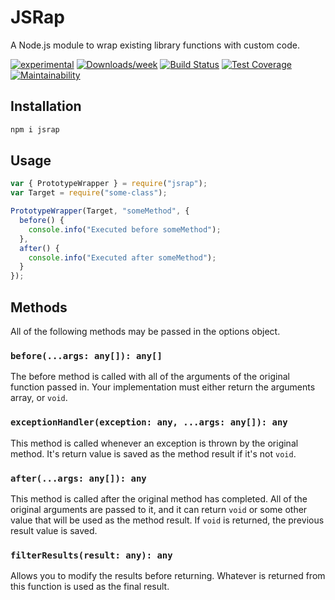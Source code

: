 # JSRap

A Node.js module to wrap existing library functions with custom code.

[![experimental](https://img.shields.io/badge/stability-experimental-red.svg)](https://github.com/theBenForce/function-wrapper) [![Downloads/week](https://img.shields.io/npm/dw/jsrap.svg)](https://npmjs.org/package/jsrap) [![Build Status](https://travis-ci.org/theBenForce/function-wrapper.svg?branch=master)](https://travis-ci.org/theBenForce/function-wrapper) [![Test Coverage](https://api.codeclimate.com/v1/badges/71adf292542d035db4ea/test_coverage)](https://codeclimate.com/github/theBenForce/function-wrapper/test_coverage) [![Maintainability](https://api.codeclimate.com/v1/badges/71adf292542d035db4ea/maintainability)](https://codeclimate.com/github/theBenForce/function-wrapper/maintainability)

## Installation

```sh
npm i jsrap
```

## Usage

```javascript
var { PrototypeWrapper } = require("jsrap");
var Target = require("some-class");

PrototypeWrapper(Target, "someMethod", {
  before() {
    console.info("Executed before someMethod");
  },
  after() {
    console.info("Executed after someMethod");
  }
});
```

## Methods

All of the following methods may be passed in the options object.

### `before(...args: any[]): any[]`

The before method is called with all of the arguments of the original function passed in. Your implementation must either return the arguments array, or `void`.

### `exceptionHandler(exception: any, ...args: any[]): any`

This method is called whenever an exception is thrown by the original method. It's return value is saved as the method result if it's not `void`.

### `after(...args: any[]): any`

This method is called after the original method has completed. All of the original arguments are passed to it, and it can return `void` or some other value that will be used as the method result. If `void` is returned, the previous result value is saved.

### `filterResults(result: any): any`

Allows you to modify the results before returning. Whatever is returned from this function is used as the final result.
